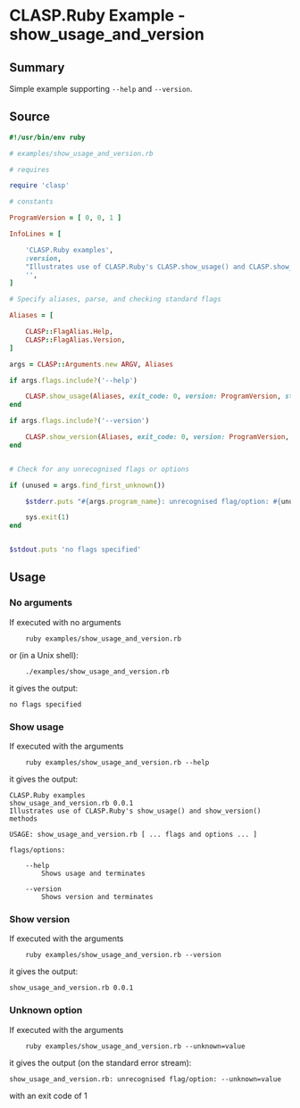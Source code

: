 # CLASP.Ruby Example - **show_usage_and_version**

## Summary

Simple example supporting ```--help``` and ```--version```.

## Source

```ruby
#!/usr/bin/env ruby

# examples/show_usage_and_version.rb

# requires

require 'clasp'

# constants

ProgramVersion = [ 0, 0, 1 ]

InfoLines = [

    'CLASP.Ruby examples',
    :version,
    "Illustrates use of CLASP.Ruby's CLASP.show_usage() and CLASP.show_version() methods",
    '',
]

# Specify aliases, parse, and checking standard flags

Aliases = [

    CLASP::FlagAlias.Help,
    CLASP::FlagAlias.Version,
]

args = CLASP::Arguments.new ARGV, Aliases

if args.flags.include?('--help')

    CLASP.show_usage(Aliases, exit_code: 0, version: ProgramVersion, stream: $stdout, info_lines: InfoLines)
end

if args.flags.include?('--version')

    CLASP.show_version(Aliases, exit_code: 0, version: ProgramVersion, stream: $stdout)
end


# Check for any unrecognised flags or options

if (unused = args.find_first_unknown())

	$stderr.puts "#{args.program_name}: unrecognised flag/option: #{unused}"

    sys.exit(1)
end


$stdout.puts 'no flags specified'
```

## Usage

### No arguments

If executed with no arguments

```
    ruby examples/show_usage_and_version.rb
```

or (in a Unix shell):

```
    ./examples/show_usage_and_version.rb
```

it gives the output:

```
no flags specified
```

### Show usage

If executed with the arguments

```
    ruby examples/show_usage_and_version.rb --help
```

it gives the output:

```
CLASP.Ruby examples
show_usage_and_version.rb 0.0.1
Illustrates use of CLASP.Ruby's show_usage() and show_version() methods

USAGE: show_usage_and_version.rb [ ... flags and options ... ]

flags/options:

	--help
		Shows usage and terminates

	--version
		Shows version and terminates
```

### Show version

If executed with the arguments

```
    ruby examples/show_usage_and_version.rb --version
```

it gives the output:

```
show_usage_and_version.rb 0.0.1
```

### Unknown option

If executed with the arguments

```
    ruby examples/show_usage_and_version.rb --unknown=value
```

it gives the output (on the standard error stream):

```
show_usage_and_version.rb: unrecognised flag/option: --unknown=value
```

with an exit code of 1

